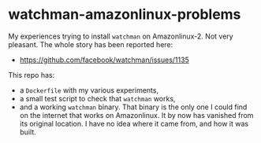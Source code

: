 # watchman-amazonlinux-problems

My experiences trying to install `watchman` on Amazonlinux-2. Not very pleasant. The whole story has been reported here:
- https://github.com/facebook/watchman/issues/1135

This repo has:
- a `Dockerfile` with my various experiments,
- a small test script to check that `watchman` works,
- and a working `watchman` binary.
That binary is the only one I could find on the internet that works on Amazonlinux. It by now has vanished from its original location.
I have no idea where it came from, and how it was built.
